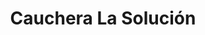 ---
title: "Cauchera La Solución"
url: /puerto-la-cruz/cauchera-la-solucion/
shop: reparación de automóviles
---